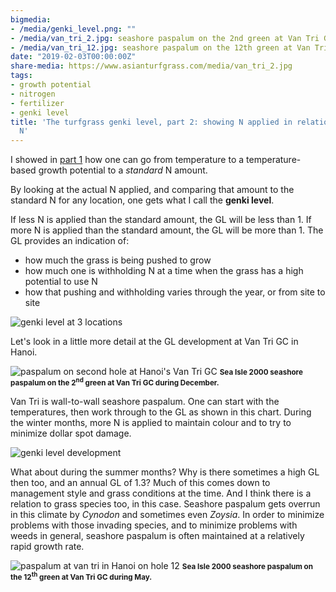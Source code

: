 ```yaml
---
bigmedia:
- /media/genki_level.png: ""
- /media/van_tri_2.jpg: seashore paspalum on the 2nd green at Van Tri GC in Hanoi
- /media/van_tri_12.jpg: seashore paspalum on the 12th green at Van Tri GC in Hanoi
date: "2019-02-03T00:00:00Z"
share-media: https://www.asianturfgrass.com/media/van_tri_2.jpg
tags:
- growth potential
- nitrogen
- fertilizer
- genki level
title: 'The turfgrass genki level, part 2: showing N applied in relation to standard
  N'
---
```


I showed in [part 1](https://www.asianturfgrass.com/2019-02-03-the-turfgrass-genki-level-part1/) how one can go from temperature to a temperature-based growth potential to a *standard* N amount.

By looking at the actual N applied, and comparing that amount to the standard N for any location, one gets what I call the **genki level**. 

If less N is applied than the standard amount, the GL will be less than 1. If more N is applied than the standard amount, the GL will be more than 1. The GL provides an indication of:

* how much the grass is being pushed to grow
* how much one is withholding N at a time when the grass has a high potential to use N
* how that pushing and withholding varies through the year, or from site to site

![genki level at 3 locations](/media/genki_level.png)

Let's look in a little more detail at the GL development at Van Tri GC in Hanoi.

![paspalum on second hole at Hanoi's Van Tri GC](/media/van_tri_2.jpg)
<small><strong>Sea Isle 2000 seashore paspalum on the 2<sup>nd</sup> green at Van Tri GC during December.</strong></small>

Van Tri is wall-to-wall seashore paspalum. One can start with the temperatures, then work through to the GL as shown in this chart. During the winter months, more N is applied to maintain colour and to try to minimize dollar spot damage. 

![genki level development](/media/genki_level_development.png)

What about during the summer months? Why is there sometimes a high GL then too, and an annual GL of 1.3? Much of this comes down to management style and grass conditions at the time. And I think there is a relation to grass species too, in this case. Seashore paspalum gets overrun in this climate by *Cynodon* and sometimes even *Zoysia*. In order to minimize problems with those invading species, and to minimize problems with weeds in general, seashore paspalum is often maintained at a relatively rapid growth rate.

![paspalum at van tri in Hanoi on hole 12](/media/van_tri_12.jpg)
<small><strong>Sea Isle 2000 seashore paspalum on the 12<sup>th</sup> green at Van Tri GC during May.</strong></small>
